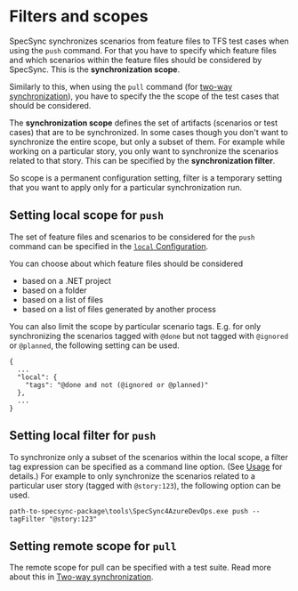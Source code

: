 # Filters and scopes

SpecSync synchronizes scenarios from feature files to TFS test cases when using the `push` command. For that you have to specify which feature files and which scenarios within the feature files should be considered by SpecSync. This is the **synchronization scope**.

Similarly to this, when using the `pull` command \(for [two-way synchronization](two-way-synchronization.md)\), you have to specify the the scope of the test cases that should be considered.

The **synchronization scope** defines the set of artifacts \(scenarios or test cases\) that are to be synchronized. In some cases though you don't want to synchronize the entire scope, but only a subset of them. For example while working on a particular story, you only want to synchronize the scenarios related to that story. This can be specified by the **synchronization filter**.

So scope is a permanent configuration setting, filter is a temporary setting that you want to apply only for a particular synchronization run.

## Setting local scope for `push`

The set of feature files and scenarios to be considered for the `push` command can be specified in the [`local` Configuration](../configuration/configuration-local.md).

You can choose about which feature files should be considered

* based on a .NET project
* based on a folder
* based on a list of files
* based on a list of files generated by another process

You can also limit the scope by particular scenario tags. E.g. for only synchronizing the scenarios tagged with `@done` but not tagged with `@ignored` or `@planned`, the following setting can be used.

```text
{
  ...
  "local": {
    "tags": "@done and not (@ignored or @planned)"
  },
  ...
}
```

## Setting local filter for `push`

To synchronize only a subset of the scenarios within the local scope, a filter tag expression can be specified as a command line option. \(See [Usage](../usage.md) for details.\) For example to only synchronize the scenarios related to a particular user story \(tagged with `@story:123`\), the following option can be used.

```text
path-to-specsync-package\tools\SpecSync4AzureDevOps.exe push --tagFilter "@story:123"
```

## Setting remote scope for `pull`

The remote scope for pull can be specified with a test suite. Read more about this in [Two-way synchronization](two-way-synchronization.md).

